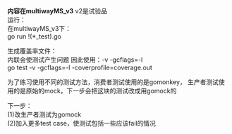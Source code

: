 **内容在multiwayMS_v3** v2是试验品<br>
运行：<br>
在multiwayMS_v3下：<br>
go run !(*_test).go <br>

生成覆盖率文件：<br>
内联会使测试产生问题 因此使用：-v -gcflags=-l<br>
go test -v -gcflags=-l -coverprofile=coverage.out<br>

为了练习使用不同的测试方法，消费者测试使用的是gomonkey，
生产者测试使用的是原始的mock，下一步会把这块的测试改成用gomock的<br>

下一步：<br>
(1)改生产者测试为gomock<br>
(2)加入更多test case，使测试包括一些应该fail的情况<br>
